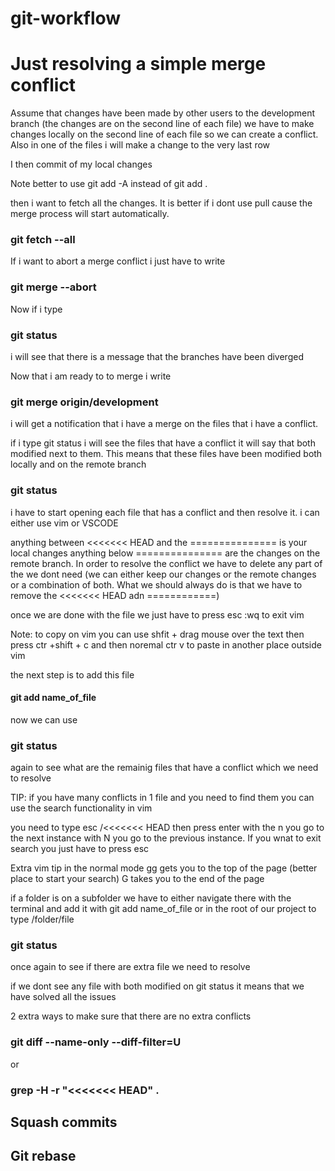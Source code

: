 # git-workflow

# Just resolving a simple merge conflict

Assume that changes have been made by other users to the development branch (the changes are on the second line of each file) we have to make changes locally on the second line of each file so we can create a conflict. Also in one of the files i will make a change to the very last row

I then commit of my local changes

Note better to use git add -A instead of git add .

then i want to fetch all the changes. It is better if i dont use pull cause the merge process will start automatically.

### git fetch --all

If i want to abort a merge conflict i just have to write

### git merge --abort

Now if i type

### git status

i will see that there is a message that the branches have been diverged

Now that i am ready to to merge i write

### git merge origin/development

i will get a notification that i have a merge on the files that i have a conflict.

if i type git status i will see the files that have a conflict it will say that both modified next to them. This means that these files have been modified both locally and on the remote branch

### git status

i have to start opening each file that has a conflict and then resolve it. i can either use vim or VSCODE

anything between <<<<<<< HEAD and the =============== is your local changes anything below =============== are the changes on the remote branch. In order to resolve the conflict we have to delete any part of the we dont need (we can either keep our changes or the remote changes or a combination of both. What we should always do is that we have to remove the <<<<<<< HEAD adn ============)

once we are done with the file we just have to press esc :wq to exit vim

Note: to copy on vim you can use shfit + drag mouse over the text then press ctr +shift + c and then noremal ctr v to paste in another place outside vim

the next step is to add this file

#### git add name_of_file

now we can use

### git status

again to see what are the remainig files that have a conflict which we need to resolve

TIP: if you have many conflicts in 1 file and you need to find them you can use the search functionality in vim

you need to type esc /<<<<<<< HEAD then press enter
with the n you go to the next instance with N you go to the previous instance. If you wnat to exit search you just have to press esc

Extra vim tip in the normal mode gg gets you to the top of the page (better place to start your search) G takes you to the end of the page

if a folder is on a subfolder we have to either navigate there with the terminal and add it with git add name_of_file or in the root of our project to type /folder/file

### git status

once again to see if there are extra file we need to resolve

if we dont see any file with both modified on git status it means that we have solved all the issues

2 extra ways to make sure that there are no extra conflicts

### git diff --name-only --diff-filter=U

or

### grep -H -r "<<<<<<< HEAD" .

## Squash commits

## Git rebase
